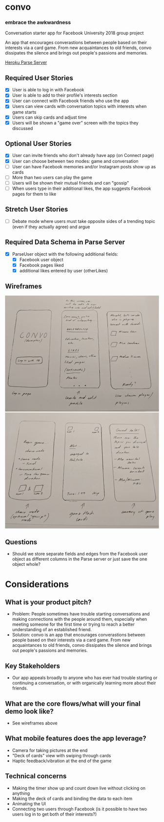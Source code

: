 # convo 
### embrace the awkwardness
Conversation starter app for Facebook University 2018 group project

An app that encourages converastions between people based on their interests via a card game. From new acquaintances to old friends, convo dissipates the silence and brings out people's passions and memories.

[Heroku Parse Server](https://dashboard.heroku.com/apps/fbu-convo)

## Required User Stories
* [x] User is able to log in with Facebook
* [x] User is able to add to their profile's interests section
* [x] User can connect with Facebook friends who use the app
* [x] Users can view cards with conversation topics with interests when game starts
* [x] Users can skip cards and adjust time
* [x] Users will be shown a "game over" screen with the topics they discussed

## Optional User Stories
* [x] User can invite friends who don't already have app (on Connect page)
* [x] User can choose between two modes: game and conversation
* [ ] User can have Facebook memories and/or Instagram posts show up as cards
* [ ] More than two users can play the game
* [ ] Users will be shown their mutual friends and can "gossip"
* [ ] When users type in their additional likes, the app suggests Facebook pages for them to like

## Stretch User Stories
* [ ] Debate mode where users must take opposite sides of a trending topic (even if they actually agree) and argue

## Required Data Schema in Parse Server
* [x] ParseUser object with the following additional fields:
  * [x] Facebook user object
  * [x] Facebook pages liked
  * [x] additional likes entered by user (otherLikes)

## Wireframes
![First three stories](wireframes_1.jpg)
![Last three stories](wireframes_2.jpg)

## Questions
* Should we store separate fields and edges from the Facebook user object as different columns in the Parse server or just save the one object whole?

# Considerations

## What is your product pitch?
* Problem: People sometimes have trouble starting conversations and making connections with the people around them, especially when meeting someone for the first time or trying to reach a better understanding of an established friend. 
* Solution: convo is an app that encourages converastions between people based on their interests via a card game. From new acquaintances to old friends, convo dissipates the silence and brings out people's passions and memories.

## Key Stakeholders
* Our app appeals broadly to anyone who has ever had trouble starting or continuing a conversation, or with organically learning more about their friends.

## What are the core flows/what will your final demo look like?
* See wireframes above

## What mobile features does the app leverage?
* Camera for taking pictures at the end
* "Deck of cards" view with swiping through cards
* Haptic feedback/vibration at the end of the game

## Technical concerns
* Making the timer show up and count down live without clicking on anything
* Making the deck of cards and binding the data to each item
* Animating the UI
* Connecting two users through Facebook (is it possible to have two users log in to get both of their interests?)

